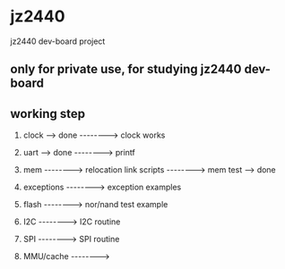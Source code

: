 # jz2440
jz2440 dev-board project

## only for private use, for studying jz2440 dev-board


## working step
1. clock                                --> done
--------> clock works

2. uart                                 --> done
--------> printf

3. mem
--------> relocation link scripts
--------> mem test                      --> done

4. exceptions
--------> exception examples

5. flash
--------> nor/nand test example

6. I2C
--------> I2C routine

7. SPI
--------> SPI routine

8. MMU/cache
--------> 
